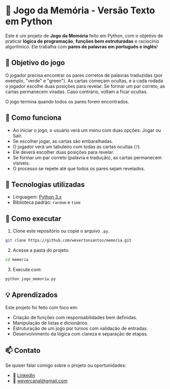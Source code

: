 # 🧠 Jogo da Memória - Versão Texto em Python

Este é um projeto de **Jogo da Memória** feito em Python, com o objetivo de praticar **lógica de programação**, **funções bem estruturadas** e raciocínio algorítmico. Ele trabalha com **pares de palavras em português e inglês**! 

## 🎯 Objetivo do jogo

O jogador precisa encontrar os pares corretos de palavras traduzidas (por exemplo, "verde" e "green"). As cartas começam ocultas, e a cada rodada o jogador escolhe duas posições para revelar. Se formar um par correto, as cartas permanecem viradas. Caso contrário, voltam a ficar ocultas.

O jogo termina quando todos os pares forem encontrados.

## 📌 Como funciona

- Ao iniciar o jogo, o usuário verá um menu com duas opções: Jogar ou Sair.
- Se escolher jogar, as cartas são embaralhadas.
- O jogador verá um tabuleiro com todas as cartas ocultas (`?`).
- Ele deverá escolher duas posições para revelar.
- Se formar um par correto (palavra e tradução), as cartas permanecem visíveis.
- O processo se repete até que todos os pares sejam revelados.

## 🧩 Tecnologias utilizadas

- Linguagem: [Python 3.x](https://www.python.org/)
- Biblioteca padrão: `random` e `time`

## 🚀 Como executar

1. Clone este repositório ou copie o arquivo `.py`.
```bash
git clone https://github.com/wevertonsantos/memoria.git
```

2. Acesse a pasta do projeto:
```bash
cd memoria
```

3. Execute com:
```bash
python jogo_memoria.py
```

## 💡 Aprendizados

Este projeto foi feito com foco em:

- Criação de funções com responsabilidades bem definidas.
- Manipulação de listas e dicionários.
- Estruturação de um jogo por turnos com validação de entradas.
- Desenvolvimento da lógica com clareza e separação de etapas.

## 📫 Contato
Se quiser falar comigo sobre o projeto ou oportunidades:
- 💼 [LinkedIn](https://linkedin.com/in/wevertonsantoss)
- 📧 wevercanal@gmail.com